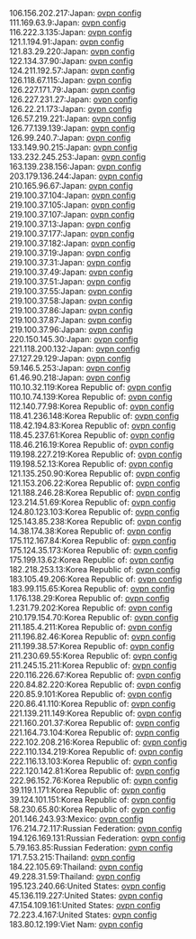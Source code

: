106.156.202.217:Japan: [ovpn config](vpn/106_156_202_217.ovpn)  
111.169.63.9:Japan: [ovpn config](vpn/111_169_63_9.ovpn)  
116.222.3.135:Japan: [ovpn config](vpn/116_222_3_135.ovpn)  
121.1.194.91:Japan: [ovpn config](vpn/121_1_194_91.ovpn)  
121.83.29.220:Japan: [ovpn config](vpn/121_83_29_220.ovpn)  
122.134.37.90:Japan: [ovpn config](vpn/122_134_37_90.ovpn)  
124.211.192.57:Japan: [ovpn config](vpn/124_211_192_57.ovpn)  
126.118.67.115:Japan: [ovpn config](vpn/126_118_67_115.ovpn)  
126.227.171.79:Japan: [ovpn config](vpn/126_227_171_79.ovpn)  
126.227.231.27:Japan: [ovpn config](vpn/126_227_231_27.ovpn)  
126.22.21.173:Japan: [ovpn config](vpn/126_22_21_173.ovpn)  
126.57.219.221:Japan: [ovpn config](vpn/126_57_219_221.ovpn)  
126.77.139.139:Japan: [ovpn config](vpn/126_77_139_139.ovpn)  
126.99.240.7:Japan: [ovpn config](vpn/126_99_240_7.ovpn)  
133.149.90.215:Japan: [ovpn config](vpn/133_149_90_215.ovpn)  
133.232.245.253:Japan: [ovpn config](vpn/133_232_245_253.ovpn)  
163.139.238.156:Japan: [ovpn config](vpn/163_139_238_156.ovpn)  
203.179.136.244:Japan: [ovpn config](vpn/203_179_136_244.ovpn)  
210.165.96.67:Japan: [ovpn config](vpn/210_165_96_67.ovpn)  
219.100.37.104:Japan: [ovpn config](vpn/219_100_37_104.ovpn)  
219.100.37.105:Japan: [ovpn config](vpn/219_100_37_105.ovpn)  
219.100.37.107:Japan: [ovpn config](vpn/219_100_37_107.ovpn)  
219.100.37.13:Japan: [ovpn config](vpn/219_100_37_13.ovpn)  
219.100.37.177:Japan: [ovpn config](vpn/219_100_37_177.ovpn)  
219.100.37.182:Japan: [ovpn config](vpn/219_100_37_182.ovpn)  
219.100.37.19:Japan: [ovpn config](vpn/219_100_37_19.ovpn)  
219.100.37.31:Japan: [ovpn config](vpn/219_100_37_31.ovpn)  
219.100.37.49:Japan: [ovpn config](vpn/219_100_37_49.ovpn)  
219.100.37.51:Japan: [ovpn config](vpn/219_100_37_51.ovpn)  
219.100.37.55:Japan: [ovpn config](vpn/219_100_37_55.ovpn)  
219.100.37.58:Japan: [ovpn config](vpn/219_100_37_58.ovpn)  
219.100.37.86:Japan: [ovpn config](vpn/219_100_37_86.ovpn)  
219.100.37.87:Japan: [ovpn config](vpn/219_100_37_87.ovpn)  
219.100.37.96:Japan: [ovpn config](vpn/219_100_37_96.ovpn)  
220.150.145.30:Japan: [ovpn config](vpn/220_150_145_30.ovpn)  
221.118.200.132:Japan: [ovpn config](vpn/221_118_200_132.ovpn)  
27.127.29.129:Japan: [ovpn config](vpn/27_127_29_129.ovpn)  
59.146.5.253:Japan: [ovpn config](vpn/59_146_5_253.ovpn)  
61.46.90.218:Japan: [ovpn config](vpn/61_46_90_218.ovpn)  
110.10.32.119:Korea Republic of: [ovpn config](vpn/110_10_32_119.ovpn)  
110.10.74.139:Korea Republic of: [ovpn config](vpn/110_10_74_139.ovpn)  
112.140.77.98:Korea Republic of: [ovpn config](vpn/112_140_77_98.ovpn)  
118.41.236.148:Korea Republic of: [ovpn config](vpn/118_41_236_148.ovpn)  
118.42.194.83:Korea Republic of: [ovpn config](vpn/118_42_194_83.ovpn)  
118.45.237.61:Korea Republic of: [ovpn config](vpn/118_45_237_61.ovpn)  
118.46.216.19:Korea Republic of: [ovpn config](vpn/118_46_216_19.ovpn)  
119.198.227.219:Korea Republic of: [ovpn config](vpn/119_198_227_219.ovpn)  
119.198.52.13:Korea Republic of: [ovpn config](vpn/119_198_52_13.ovpn)  
121.135.250.90:Korea Republic of: [ovpn config](vpn/121_135_250_90.ovpn)  
121.153.206.22:Korea Republic of: [ovpn config](vpn/121_153_206_22.ovpn)  
121.188.246.28:Korea Republic of: [ovpn config](vpn/121_188_246_28.ovpn)  
123.214.51.69:Korea Republic of: [ovpn config](vpn/123_214_51_69.ovpn)  
124.80.123.103:Korea Republic of: [ovpn config](vpn/124_80_123_103.ovpn)  
125.143.85.238:Korea Republic of: [ovpn config](vpn/125_143_85_238.ovpn)  
14.38.174.38:Korea Republic of: [ovpn config](vpn/14_38_174_38.ovpn)  
175.112.167.84:Korea Republic of: [ovpn config](vpn/175_112_167_84.ovpn)  
175.124.35.173:Korea Republic of: [ovpn config](vpn/175_124_35_173.ovpn)  
175.199.13.62:Korea Republic of: [ovpn config](vpn/175_199_13_62.ovpn)  
182.218.253.13:Korea Republic of: [ovpn config](vpn/182_218_253_13.ovpn)  
183.105.49.206:Korea Republic of: [ovpn config](vpn/183_105_49_206.ovpn)  
183.99.115.65:Korea Republic of: [ovpn config](vpn/183_99_115_65.ovpn)  
1.176.138.29:Korea Republic of: [ovpn config](vpn/1_176_138_29.ovpn)  
1.231.79.202:Korea Republic of: [ovpn config](vpn/1_231_79_202.ovpn)  
210.179.154.70:Korea Republic of: [ovpn config](vpn/210_179_154_70.ovpn)  
211.185.4.211:Korea Republic of: [ovpn config](vpn/211_185_4_211.ovpn)  
211.196.82.46:Korea Republic of: [ovpn config](vpn/211_196_82_46.ovpn)  
211.199.38.57:Korea Republic of: [ovpn config](vpn/211_199_38_57.ovpn)  
211.230.69.55:Korea Republic of: [ovpn config](vpn/211_230_69_55.ovpn)  
211.245.15.211:Korea Republic of: [ovpn config](vpn/211_245_15_211.ovpn)  
220.116.226.67:Korea Republic of: [ovpn config](vpn/220_116_226_67.ovpn)  
220.84.82.220:Korea Republic of: [ovpn config](vpn/220_84_82_220.ovpn)  
220.85.9.101:Korea Republic of: [ovpn config](vpn/220_85_9_101.ovpn)  
220.86.41.110:Korea Republic of: [ovpn config](vpn/220_86_41_110.ovpn)  
221.139.211.149:Korea Republic of: [ovpn config](vpn/221_139_211_149.ovpn)  
221.160.201.37:Korea Republic of: [ovpn config](vpn/221_160_201_37.ovpn)  
221.164.73.104:Korea Republic of: [ovpn config](vpn/221_164_73_104.ovpn)  
222.102.208.216:Korea Republic of: [ovpn config](vpn/222_102_208_216.ovpn)  
222.110.134.219:Korea Republic of: [ovpn config](vpn/222_110_134_219.ovpn)  
222.116.13.103:Korea Republic of: [ovpn config](vpn/222_116_13_103.ovpn)  
222.120.142.81:Korea Republic of: [ovpn config](vpn/222_120_142_81.ovpn)  
222.96.152.76:Korea Republic of: [ovpn config](vpn/222_96_152_76.ovpn)  
39.119.1.171:Korea Republic of: [ovpn config](vpn/39_119_1_171.ovpn)  
39.124.101.151:Korea Republic of: [ovpn config](vpn/39_124_101_151.ovpn)  
58.230.65.80:Korea Republic of: [ovpn config](vpn/58_230_65_80.ovpn)  
201.146.243.93:Mexico: [ovpn config](vpn/201_146_243_93.ovpn)  
176.214.72.117:Russian Federation: [ovpn config](vpn/176_214_72_117.ovpn)  
194.126.169.131:Russian Federation: [ovpn config](vpn/194_126_169_131.ovpn)  
5.79.163.85:Russian Federation: [ovpn config](vpn/5_79_163_85.ovpn)  
171.7.53.215:Thailand: [ovpn config](vpn/171_7_53_215.ovpn)  
184.22.105.69:Thailand: [ovpn config](vpn/184_22_105_69.ovpn)  
49.228.31.59:Thailand: [ovpn config](vpn/49_228_31_59.ovpn)  
195.123.240.66:United States: [ovpn config](vpn/195_123_240_66.ovpn)  
45.136.119.227:United States: [ovpn config](vpn/45_136_119_227.ovpn)  
47.154.109.161:United States: [ovpn config](vpn/47_154_109_161.ovpn)  
72.223.4.167:United States: [ovpn config](vpn/72_223_4_167.ovpn)  
183.80.12.199:Viet Nam: [ovpn config](vpn/183_80_12_199.ovpn)  
